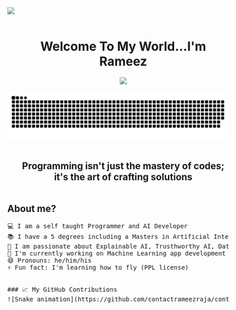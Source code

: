 <!--horizontal divider(gradiant)-->
<img src="https://user-images.githubusercontent.com/73097560/115834477-dbab4500-a447-11eb-908a-139a6edaec5c.gif">
<!--h1 without bottom border-->
<div id="user-content-toc">
  <ul align="center">
    <summary><h1 style="display: inline-block">Welcome To My World...I'm Rameez</h1></summary><img src="https://github.com/abdoachhoubi/abdoachhoubi/blob/main/gifs/Hi.gif" width="30"></h2  </ul>
</div>

<!--- snake -->
<div align="center">
  <img  src="https://github.com/1999AZZAR/1999AZZAR/blob/main/resources/img/grid-snake.svg"
       alt="snake" /></a>
</div>

<!--h2 without bottom border-->
<div id="user-content-toc">
  <ul align="center">
    <summary><h2 style="display: inline-block">Programming isn't just the mastery of codes; it's the art of crafting solutions</h2></summary>
  </ul>
</div>

## About me?
	
<pre>
💻 I am a self taught Programmer and AI Developer
📚 I have a 5 degrees including a Masters in Artificial Intelligence 
📝 I am passionate about Explainable AI, Trusthworthy AI, Data Provenance, Data Science, Computing for Social Good
🔭 I'm currently working on Machine Learning app development
😄 Pronouns: he/him/his
⚡ Fun fact: I'm learning how to fly (PPL license)
<div>

### 📈 My GitHub Contributions
![Snake animation](https://github.com/contactrameezraja/contactrameezraja/blob/output/github-contribution-grid-snake.svg)
